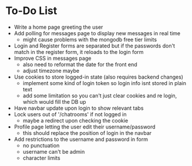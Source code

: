 # To-Do List
- Write a home page greeting the user
- Add polling for messages page to display new messages in real time
    - might cause problems with the mongodb free tier limits
- Login and Register forms are separated but if the passwords don't match in
  the register form, it reloads to the login form 
- Improve CSS in messages page
    - also need to reformat the date for the front end
    - adjust timezone maybe
- Use cookies to store logged-in state (also requires backend changes)
    - implement some kind of login token so login info isnt stored in plain text
    - add some limitation so you can't just clear cookies and re login, which would
    fill the DB up
- Have navbar update upon login to show relevant tabs
- Lock users out of '/chatrooms' if not logged in
    - maybe a redirect upon checking the cookie
- Profile page letting the user edit their username/password
    - this should replace the position of login in the navbar
- Add restrictions to the username and password in form
    - no punctuation
    - username can't be admin
    - character limits
